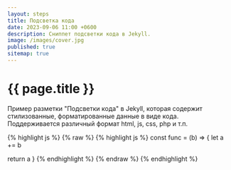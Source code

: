 ```yaml
---
layout: steps
title: Подсветка кода
date: 2023-09-06 11:00 +0600
description: Сниппет подсветки кода в Jekyll.
image: /images/cover.jpg
published: true
sitemap: true
---
```


# {{ page.title }}

Пример разметки "Подсветки кода" в Jekyll, которая содержит стилизованные, форматированные данные в виде кода. Поддерживается различный формат html, js, css, php и т.п.

{% highlight js %}
{% raw %}
{% highlight js %}
const func = (b) => {
  let a += b

  return a
}
{% endhighlight %}
{% endraw %}
{% endhighlight %}
